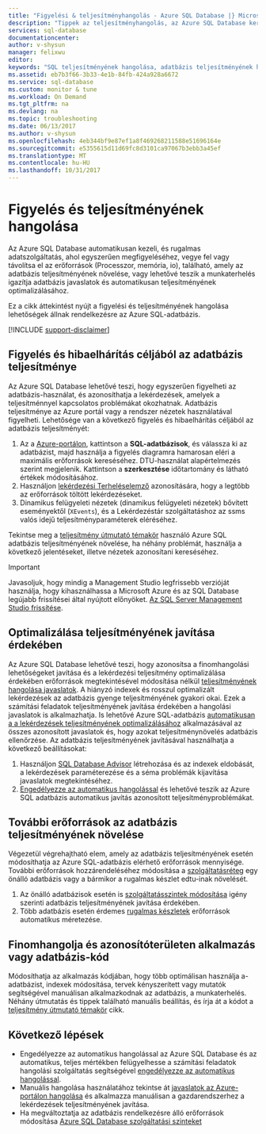 ```yaml
---
title: "Figyelési & teljesítményhangolás - Azure SQL Database |} Microsoft Docs"
description: "Tippek az teljesítményhangolás, az Azure SQL Database keresztül értékelése és javítása."
services: sql-database
documentationcenter: 
author: v-shysun
manager: felixwu
editor: 
keywords: "SQL teljesítményének hangolása, adatbázis teljesítményének hangolása, ötleteket hangolás sql teljesítmény sql adatbázis teljesítményének hangolása"
ms.assetid: eb7b3f66-3b33-4e1b-84fb-424a928a6672
ms.service: sql-database
ms.custom: monitor & tune
ms.workload: On Demand
ms.tgt_pltfrm: na
ms.devlang: na
ms.topic: troubleshooting
ms.date: 06/13/2017
ms.author: v-shysun
ms.openlocfilehash: 4eb344bf9e87ef1a8f469268211588e51696164e
ms.sourcegitcommit: e5355615d11d69fc8d3101ca97067b3ebb3a45ef
ms.translationtype: MT
ms.contentlocale: hu-HU
ms.lasthandoff: 10/31/2017
---
```

# <a name="monitoring-and-performance-tuning"></a>Figyelés és teljesítményének hangolása

Az Azure SQL Database automatikusan kezeli, és rugalmas adatszolgáltatás, ahol egyszerűen megfigyeléséhez, vegye fel vagy távolítsa el az erőforrások (Processzor, memória, io), található, amely az adatbázis teljesítményének növelése, vagy lehetővé teszik a munkaterhelés igazítja adatbázis javaslatok és automatikusan teljesítményének optimalizálásához.

Ez a cikk áttekintést nyújt a figyelési és teljesítményének hangolása lehetőségek állnak rendelkezésre az Azure SQL-adatbázis.

[!INCLUDE [support-disclaimer](../../includes/support-disclaimer.md)]

## <a name="monitoring-and-troubleshooting-database-performance"></a>Figyelés és hibaelhárítás céljából az adatbázis teljesítménye

Az Azure SQL Database lehetővé teszi, hogy egyszerűen figyelheti az adatbázis-használat, és azonosíthatja a lekérdezések, amelyek a teljesítménnyel kapcsolatos problémákat okozhatnak. Adatbázis teljesítménye az Azure portál vagy a rendszer nézetek használatával figyelheti. Lehetősége van a következő figyelés és hibaelhárítás céljából az adatbázis teljesítményét:

1. Az a [Azure-portálon](https://portal.azure.com), kattintson a **SQL-adatbázisok**, és válassza ki az adatbázist, majd használja a figyelés diagramra hamarosan eléri a maximális erőforrások kereséséhez. DTU-használat alapértelmezés szerint megjelenik. Kattintson a **szerkesztése** időtartomány és látható értékek módosításához.
2. Használjon [lekérdezési Terheléselemző](sql-database-query-performance.md) azonosítására, hogy a legtöbb az erőforrások töltött lekérdezéseket.
3. Dinamikus felügyeleti nézetek (dinamikus felügyeleti nézetek) bővített eseményektől (`XEvents`), és a Lekérdezéstár szolgáltatáshoz az ssms valós idejű teljesítményparaméterek eléréséhez.

Tekintse meg a [teljesítmény útmutató témakör](sql-database-performance-guidance.md) használó Azure SQL adatbázis teljesítményének növelése, ha néhány problémát, használja a következő jelentéseket, illetve nézetek azonosítani kereséséhez.

> [!IMPORTANT] 
> Javasoljuk, hogy mindig a Management Studio legfrissebb verzióját használja, hogy kihasználhassa a Microsoft Azure és az SQL Database legújabb frissítései által nyújtott előnyöket. [Az SQL Server Management Studio frissítése](https://msdn.microsoft.com/library/mt238290.aspx).
>

## <a name="optimize-database-to-improve-performance"></a>Optimalizálása teljesítményének javítása érdekében

Az Azure SQL Database lehetővé teszi, hogy azonosítsa a finomhangolási lehetőségeket javítása és a lekérdezési teljesítmény optimalizálása érdekében erőforrások megtekintésével módosítása nélkül [teljesítményének hangolása javaslatok](sql-database-advisor.md). A hiányzó indexek és rosszul optimalizált lekérdezések az adatbázis gyenge teljesítményének gyakori okai. Ezek a számítási feladatok teljesítményének javítása érdekében a hangolási javaslatok is alkalmazhatja.
Is lehetővé Azure SQL-adatbázis [automatikusan a a lekérdezések teljesítményének optimalizálásához](sql-database-automatic-tuning.md) alkalmazásával az összes azonosított javaslatok és, hogy azokat teljesítménynövelés adatbázis ellenőrzése. Az adatbázis teljesítményének javításával használhatja a következő beállításokat:

1. Használjon [SQL Database Advisor](sql-database-advisor-portal.md) létrehozása és az indexek eldobását, a lekérdezések paraméterezése és a séma problémák kijavítása javaslatok megtekintéséhez.
2. [Engedélyezze az automatikus hangolással](sql-database-automatic-tuning-enable.md) és lehetővé teszik az Azure SQL adatbázis automatikus javítás azonosított teljesítményproblémákat.

## <a name="improving-database-performance-with-more-resources"></a>További erőforrások az adatbázis teljesítményének növelése

Végezetül végrehajtható elem, amely az adatbázis teljesítményének esetén módosíthatja az Azure SQL-adatbázis elérhető erőforrások mennyisége. További erőforrások hozzárendeléséhez módosítása a [szolgáltatásréteg](sql-database-service-tiers.md) egy önálló adatbázis vagy a bármikor a rugalmas készlet edtu-inak növelését.
1. Az önálló adatbázisok esetén is [szolgáltatásszintek módosítása](sql-database-service-tiers.md) igény szerinti adatbázis teljesítményének javítása érdekében.
2. Több adatbázis esetén érdemes [rugalmas készletek](sql-database-elastic-pool-guidance.md) erőforrások automatikus méretezése.

## <a name="tune-and-refactor-application-or-database-code"></a>Finomhangolja és azonosítóterületen alkalmazás vagy adatbázis-kód

Módosíthatja az alkalmazás kódjában, hogy több optimálisan használja a-adatbázist, indexek módosítása, tervek kényszerített vagy mutatók segítségével manuálisan alkalmazkodnak az adatbázis, a munkaterhelés. Néhány útmutatás és tippek található manuális beállítás, és írja át a kódot a [teljesítmény útmutató témakör](sql-database-performance-guidance.md) cikk.


## <a name="next-steps"></a>Következő lépések

- Engedélyezze az automatikus hangolással az Azure SQL Database és az automatikus, teljes mértékben felügyelhesse a számítási feladatok hangolási szolgáltatás segítségével [engedélyezze az automatikus hangolással](sql-database-automatic-tuning-enable.md).
- Manuális hangolása használatához tekintse át [javaslatok az Azure-portálon hangolása](sql-database-advisor-portal.md) és alkalmazza manuálisan a gazdarendszerhez a lekérdezések teljesítményének javítása.
- Ha megváltoztatja az adatbázis rendelkezésre álló erőforrások módosítása [Azure SQL Database szolgáltatási szinteket](sql-database-performance-guidance.md)
